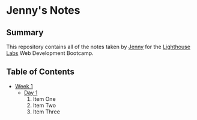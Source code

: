 # Jenny's Notes

## Summary

This repository contains all of the notes taken by [Jenny](https://github.com/JennyC2020) for the [Lighthouse Labs](https://www.lighthouselabs.ca) Web Development Bootcamp.

## Table of Contents

- [Week 1](/Week_1)
  - [Day 1](/Week_1/Day_1)
    1. Item One
    2. Item Two
    3. Item Three
